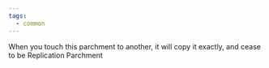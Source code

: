 ```yaml
---
tags:
  - common
---
```

When you touch this parchment to another, it will copy it exactly, and cease to be Replication Parchment